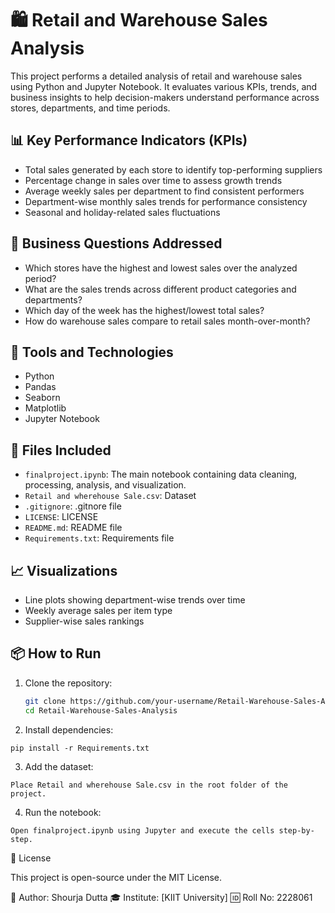 # 🛍️ Retail and Warehouse Sales Analysis

This project performs a detailed analysis of retail and warehouse sales using Python and Jupyter Notebook. It evaluates various KPIs, trends, and business insights to help decision-makers understand performance across stores, departments, and time periods.

## 📊 Key Performance Indicators (KPIs)

- Total sales generated by each store to identify top-performing suppliers
- Percentage change in sales over time to assess growth trends
- Average weekly sales per department to find consistent performers
- Department-wise monthly sales trends for performance consistency
- Seasonal and holiday-related sales fluctuations

## 💼 Business Questions Addressed

- Which stores have the highest and lowest sales over the analyzed period?
- What are the sales trends across different product categories and departments?
- Which day of the week has the highest/lowest total sales?
- How do warehouse sales compare to retail sales month-over-month?

## 🧰 Tools and Technologies

- Python
- Pandas
- Seaborn
- Matplotlib
- Jupyter Notebook

## 📁 Files Included

- `finalproject.ipynb`: The main notebook containing data cleaning, processing, analysis, and visualization.
- `Retail and wherehouse Sale.csv`: Dataset
- `.gitignore`: .gitnore file
- `LICENSE`: LICENSE
- `README.md`: README file
- `Requirements.txt`: Requirements file

## 📈 Visualizations

- Line plots showing department-wise trends over time
- Weekly average sales per item type
- Supplier-wise sales rankings

## 📦 How to Run

1. Clone the repository:
   ```bash
   git clone https://github.com/your-username/Retail-Warehouse-Sales-Analysis.git
   cd Retail-Warehouse-Sales-Analysis
   ```
2. Install dependencies:
```
pip install -r Requirements.txt
```

3. Add the dataset:
```
Place Retail and wherehouse Sale.csv in the root folder of the project.
```

4. Run the notebook:
```
Open finalproject.ipynb using Jupyter and execute the cells step-by-step.
```

📜 License

This project is open-source under the MIT License.


👤 Author: Shourja Dutta
🎓 Institute: [KIIT University]
🆔 Roll No: 2228061
